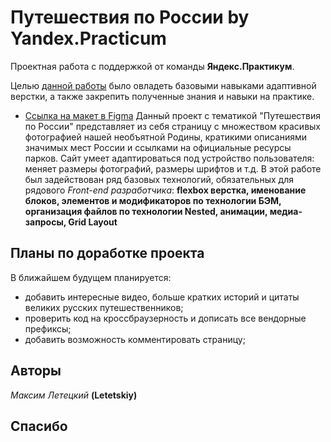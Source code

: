 # Путешествия по России by Yandex.Practicum

Проектная работа с поддержкой от команды **Яндекс.Практикум**.

Целью [данной работы](https://letetskiy.github.io/russian-travel/) было овладеть базовыми навыками адаптивной верстки, а также закрепить полученные знания и навыки на практике.
* [Ссылка на макет в Figma](https://www.figma.com/file/5S2WSbEFL6awjVWJ0NWL8Q/Sprint-3_-Russia-_-desktop-mobile?node-id=28503%3A0)
Данный проект с тематикой "Путешествия по России" представляет из себя страницу с множеством красивых фотографией нашей необъятной Родины, кратикими описаниями значимых мест России и ссылками на официальные ресурсы парков.
Сайт умеет адаптироваться под устройство пользователя: меняет размеры фотографий, размеры шрифтов и т.д.
В этой работе был задействован ряд базовых технологий, обязательных для рядового *Front-end разработчика*: **flexbox верстка, именование блоков, элементов и модификаторов по технологии БЭМ, организация файлов по технологии Nested, анимации, медиа-запросы, Grid Layout**
## Планы по доработке проекта
В ближайшем будущем планируется:
* добавить интересные видео, больше кратких историй и цитаты великих русских путешественников;
* проверить код на кроссбраузерность и дописать все вендорные префиксы;
* добавить возможность комментировать страницу;
## Авторы
*Максим Летецкий* **(Letetskiy)**
## Спасибо
